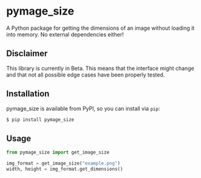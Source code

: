 # pymage_size
A Python package for getting the dimensions of an image without loading it into memory. No external dependencies either!

## Disclaimer
This library is currently in Beta. This means that the interface might change and that not all possible edge cases have been properly tested.

## Installation
pymage_size is available from PyPI, so you can install via `pip`:
```bash
$ pip install pymage_size
```

## Usage
```python
from pymage_size import get_image_size

img_format = get_image_size("example.png")
width, height = img_format.get_dimensions()
```
